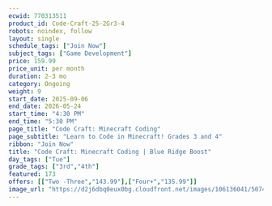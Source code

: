 ```yaml
---
ecwid: 770313511
product_id: Code-Craft-25-2Gr3-4
robots: noindex, follow
layout: single
schedule_tags: ["Join Now"]
subject_tags: ["Game Development"]
price: 159.99
price_unit: per month
duration: 2-3 mo
category: Ongoing
weight: 9
start_date: 2025-09-06
end_date: 2026-05-24
start_time: "4:30 PM"
end_time: "5:30 PM"
page_title: "Code Craft: Minecraft Coding"
page_subtitle: "Learn to Code in Minecraft! Grades 3 and 4"
ribbon: "Join Now"
title: "Code Craft: Minecraft Coding | Blue Ridge Boost"
day_tags: ["Tue"]
grade_tags: ["3rd","4th"]
featured: 173
offers: [["Two -Three","143.99"],["Four+","135.99"]]
image_url: "https://d2j6dbq0eux0bg.cloudfront.net/images/106136041/5074188245.png"
---
```

